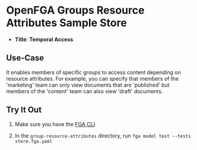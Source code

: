 # OpenFGA Groups Resource Attributes  Sample Store

* **Title**: **Temporal Access** 

## Use-Case

It enables members of specific groups to access content depending on resource attributes. For example, you can specify that members of the 'marketing' team can only view documents that are 'published' but members of the 'content' team can also view 'draft' documents.

## Try It Out

1. Make sure you have the [FGA CLI](https://github.com/openfga/cli/?tab=readme-ov-file#installation)

2. In the `group-resource-attributes` directory, run `fga model test --tests store.fga.yaml`
